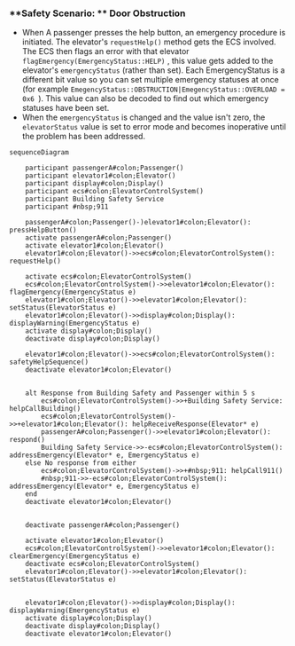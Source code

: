 ### **Safety Scenario: ** Door Obstruction

- When A passenger presses the help button, an emergency procedure is initiated.  The elevator's `requestHelp()` method gets the ECS involved. The ECS then flags an error with that elevator `flagEmergency(EmergencyStatus::HELP)` , this value gets added to the elevator's `emergencyStatus` (rather than set). Each EmergencyStatus is a different bit value so you can set multiple emergency statuses at once (for example `EmegencyStatus::OBSTRUCTION|EmegencyStatus::OVERLOAD = 0x6 `). This value can also be decoded to find out which emergency statuses have been set.
- When the  `emergencyStatus` is changed and the value isn't zero, the `elevatorStatus` value is set to error mode and becomes inoperative until the problem has been addressed.

```mermaid
sequenceDiagram

	participant passengerA#colon;Passenger()
	participant elevator1#colon;Elevator()
	participant display#colon;Display()
	participant ecs#colon;ElevatorControlSystem()
	participant Building Safety Service
	participant #nbsp;911
	
	passengerA#colon;Passenger()-)elevator1#colon;Elevator(): pressHelpButton()
	activate passengerA#colon;Passenger()
	activate elevator1#colon;Elevator()
	elevator1#colon;Elevator()->>ecs#colon;ElevatorControlSystem(): requestHelp()
	
	activate ecs#colon;ElevatorControlSystem()
	ecs#colon;ElevatorControlSystem()->>elevator1#colon;Elevator(): flagEmergency(EmergencyStatus e)
	elevator1#colon;Elevator()->>elevator1#colon;Elevator(): setStatus(ElevatorStatus e)
	elevator1#colon;Elevator()->>display#colon;Display(): displayWarning(EmergencyStatus e)
	activate display#colon;Display()
	deactivate display#colon;Display()
	
	elevator1#colon;Elevator()->>ecs#colon;ElevatorControlSystem(): safetyHelpSequence()
	deactivate elevator1#colon;Elevator()
	
	
	alt Response from Building Safety and Passenger within 5 s
		ecs#colon;ElevatorControlSystem()->>+Building Safety Service: helpCallBuilding()
		ecs#colon;ElevatorControlSystem()->>+elevator1#colon;Elevator(): helpReceiveResponse(Elevator* e)
		passengerA#colon;Passenger()->>elevator1#colon;Elevator(): respond()
		Building Safety Service->>-ecs#colon;ElevatorControlSystem(): addressEmergency(Elevator* e, EmergencyStatus e)
	else No response from either
		ecs#colon;ElevatorControlSystem()->>+#nbsp;911: helpCall911()
		#nbsp;911->>-ecs#colon;ElevatorControlSystem(): addressEmergency(Elevator* e, EmergencyStatus e)
	end
	deactivate elevator1#colon;Elevator()
	
	
	deactivate passengerA#colon;Passenger()
	
	activate elevator1#colon;Elevator()
	ecs#colon;ElevatorControlSystem()->>elevator1#colon;Elevator(): clearEmergency(EmergencyStatus e)
	deactivate ecs#colon;ElevatorControlSystem()
	elevator1#colon;Elevator()->>elevator1#colon;Elevator(): setStatus(ElevatorStatus e)
	
	
	elevator1#colon;Elevator()->>display#colon;Display(): displayWarning(EmergencyStatus e)
	activate display#colon;Display()
	deactivate display#colon;Display()
	deactivate elevator1#colon;Elevator()
```
